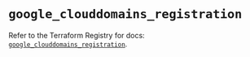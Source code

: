 # `google_clouddomains_registration`

Refer to the Terraform Registry for docs: [`google_clouddomains_registration`](https://registry.terraform.io/providers/hashicorp/google/6.3.0/docs/resources/clouddomains_registration).
